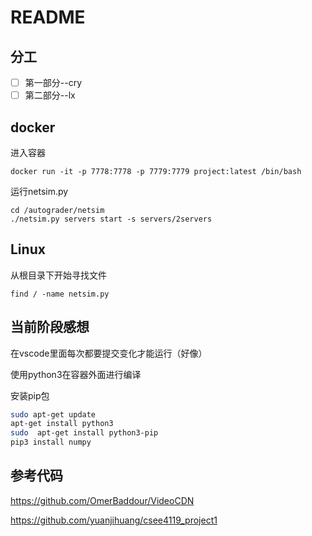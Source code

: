 
# README

## 分工
- [ ] 第一部分--cry
- [ ] 第二部分--lx

## docker

进入容器

```
docker run -it -p 7778:7778 -p 7779:7779 project:latest /bin/bash
```



运行netsim.py

```
cd /autograder/netsim
./netsim.py servers start -s servers/2servers
```

## Linux

从根目录下开始寻找文件

```
find / -name netsim.py
```

## 当前阶段感想

在vscode里面每次都要提交变化才能运行（好像）

使用python3在容器外面进行编译  
  


安装pip包
```sh
sudo apt-get update
apt-get install python3
sudo  apt-get install python3-pip
pip3 install numpy
```


## 参考代码

https://github.com/OmerBaddour/VideoCDN

https://github.com/yuanjihuang/csee4119_project1
